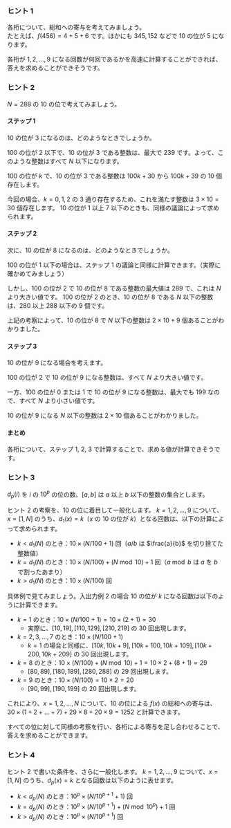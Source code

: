 ### ヒント 1
各桁について、総和への寄与を考えてみましょう。  
たとえば、$f(456) = 4 + 5 + 6$ です。ほかにも $345, 152$ などで $10$ の位が $5$ になります。

各桁が $1, 2, \dots, 9$ になる回数が何回であるかを高速に計算することができれば、答えを求めることができそうです。

### ヒント 2
$N=288$ の $10$ の位で考えてみましょう。

#### ステップ 1
$10$ の位が $3$ になるのは、どのようなときでしょうか。

$100$ の位が $2$ 以下で、$10$ の位が $3$ である整数は、最大で $239$ です。よって、このような整数はすべて $N$ 以下になります。

$100$ の位が $k$ で、$10$ の位が $3$ である整数は $100k + 30$ から $100k+39$ の $10$ 個存在します。

今回の場合、$k=0, 1, 2$ の $3$ 通り存在するため、これを満たす整数は $3 \times 10 = 30$ 個存在します。
$10$ の位が $1$ 以上 $7$ 以下のときも、同様の議論によって求められます。

#### ステップ 2
次に、$10$ の位が $8$ になるのは、どのようなときでしょうか。

$100$ の位が $1$ 以下の場合は、ステップ 1 の議論と同様に計算できます。（実際に確かめてみましょう）

しかし、$100$ の位が $2$ で $10$ の位が $8$ である整数の最大値は $289$ で、これは $N$ より大きい値です。
$100$ の位が $2$ のとき、$10$ の位が $8$ である $N$ 以下の整数は、$280$ 以上 $288$ 以下の $9$ 個です。

上記の考察によって、$10$ の位が $8$ で $N$ 以下の整数は $2 \times 10 + 9$ 個あることがわかりました。

#### ステップ 3
$10$ の位が $9$ になる場合を考えます。

$100$ の位が $2$ で $10$ の位が $9$ になる整数は、すべて $N$ より大きい値です。

一方、$100$ の位が $0$ または $1$ で $10$ の位が $9$ になる整数は、最大でも $199$ なので、すべて $N$ より小さい値です。

$10$ の位が $9$ になる $N$ 以下の整数は $2 \times 10$ 個あることがわかりました。

#### まとめ
各桁について、ステップ 1, 2, 3 で計算することで、求める値が計算できそうです。


### ヒント 3

$d_p(i)$ を $i$ の $10^p$ の位の数、$[a, b]$ は $a$ 以上 $b$ 以下の整数の集合とします。

ヒント 2 の考察を、$10$ の位に着目して一般化します。
$k=1, 2, \dots, 9$ について、$x = [1, N]$ のうち、$d_1(x)=k$（$x$ の $10$ の位が $k$）となる回数は、以下の計算によって求められます。

- $k < d_1(N)$ のとき：$10 \times (N/100 + 1)$ 回（$a/b$ は $\frac{a}{b}$ を切り捨てた整数値）
- $k = d_1(N)$ のとき：$10 \times (N/100) + (N \bmod 10) + 1$ 回（$a \bmod b$ は $a$ を $b$ で割ったあまり）
- $k > d_1(N)$ のとき：$10 \times (N/100)$ 回

具体例で見てみましょう。入出力例 2 の場合 $10$ の位が $k$ になる回数は以下のように計算できます。

- $k = 1$ のとき：$10 \times (N/100 + 1) = 10 \times (2 + 1) = 30$
  * 実際に、$[10, 19], [110, 129], [210, 219]$ の $30$ 回出現します。
- $k = 2, 3, \dots, 7$ のとき：$10 \times (N/100 + 1)$
  * $k = 1$ の場合と同様に、$[10k, 10k+9], [10k+100, 10k+109], [10k+200, 10k+209]$ の $30$ 回出現します。
- $k = 8$ のとき：$10 \times (N/100) + (N \bmod 10) + 1 = 10 \times 2 + (8 + 1) = 29$
  * $[80, 89], [180, 189], [280, 288]$ の $29$ 回出現します。
- $k = 9$ のとき：$10 \times (N/100) = 10 \times 2 = 20$
  * $[90, 99], [190, 199]$ の $20$ 回出現します。

これにより、$x = 1, 2, \dots, N$ について、$10$ の位による $f(x)$ の総和への寄与は、$30 \times (1+2+\dots+7) + 29 \times 8 + 20 \times 9 = 1252$ と計算できます。

すべての位に対して同様の考察を行い、各桁による寄与を足し合わせることで、答えを求めることができます。

### ヒント 4
ヒント 2 で書いた条件を、さらに一般化します。
$k=1, 2, \dots, 9$ について、$x = [1, N]$ のうち、$d_p(x)=k$ となる回数は以下のように表せます。

- $k < d_p(N)$ のとき：$10^p \times (N/10^{p+1} + 1)$ 回
- $k = d_p(N)$ のとき：$10^p \times (N/10^{p+1}) + (N \bmod 10^p) + 1$ 回
- $k > d_p(N)$ のとき：$10^p \times (N/10^{p+1})$ 回
